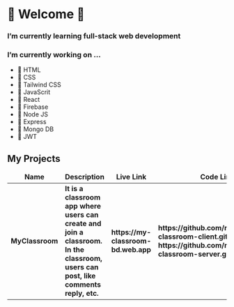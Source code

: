 # 🌱 Welcome 👋

### I’m currently learning full-stack web development
### I’m currently working on ...
- 🔭 HTML
- 🔭 CSS
- 🔭 Tailwind CSS
- 🔭 JavaScrit
- 🔭 React
- 🔭 Firebase
- 🔭 Node JS
- 🔭 Express
- 🔭 Mongo DB
- 🔭 JWT

## My Projects
<table>
  <thead align="center">
    <tr border: none;>
      <td><b>Name</b></td>
      <td><b>Description</b></td>
      <td><b>Live Link</b></td>
      <td><b>Code Link</b></td>
    </tr>
  </thead>
  <tbody>
    <tr>
      <td><b>MyClassroom</b></td>
      <td><b>It is a classroom app where users can create and join a classroom. In the classroom, users can post, like comments reply, etc.</b></td>
      <td><b>https://my-classroom-bd.web.app
</b></td>
      <td>
        <b>https://github.com/rukonbdju/my-classroom-client.git</b>
        <b>https://github.com/rukonbdju/my-classroom-server.git</b>
      </td>
    </tr>
  </tbody>
</table>

